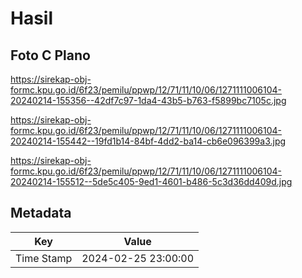 # Hasil

## Foto C Plano

https://sirekap-obj-formc.kpu.go.id/6f23/pemilu/ppwp/12/71/11/10/06/1271111006104-20240214-155356--42df7c97-1da4-43b5-b763-f5899bc7105c.jpg

https://sirekap-obj-formc.kpu.go.id/6f23/pemilu/ppwp/12/71/11/10/06/1271111006104-20240214-155442--19fd1b14-84bf-4dd2-ba14-cb6e096399a3.jpg

https://sirekap-obj-formc.kpu.go.id/6f23/pemilu/ppwp/12/71/11/10/06/1271111006104-20240214-155512--5de5c405-9ed1-4601-b486-5c3d36dd409d.jpg


## Metadata

| Key        | Value               |
| ---------- | ------------------- |
| Time Stamp | 2024-02-25 23:00:00 |



